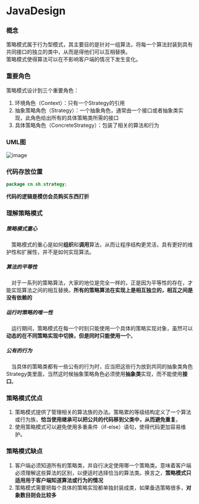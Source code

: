 # JavaDesign
### 概念
策略模式属于行为型模式，其主要目的是针对一组算法，将每一个算法封装到具有共同接口的独立的类中，从而是得他们可以互相替换。<br/>
策略模式使得算法可以在不影响客户端的情况下发生变化。
### 重要角色
策略模式设计到三个重要角色：
1. 环境角色（Context）：只有一个Strategy的引用
2. 抽象策略角色（Strategy）：一个抽象角色，通常由一个接口或者抽象类实现，此角色给出所有的具体策略类所需的接口
3. 具体策略角色（ConcreteStrategy）：包装了相关的算法和行为 

### UML图
![image](https://raw.githubusercontent.com/petterheng/JavaDesign/master/%E7%AD%96%E7%95%A5%E6%A8%A1%E5%BC%8F.png)

### 代码存放位置
```java
package cn.sh.strategy;
```
**代码的逻辑是模仿会员购买东西打折**

### 理解策略模式
##### 策略模式重心
&emsp;策略模式的重心是如何**组织**和**调用**算法，从而让程序结构更灵活，具有更好的维护性和扩展性，并不是如何实现算法。
##### 算法的平等性
&emsp;对于一系列的策略算法，大家的地位是完全一样的，正是因为平等性的存在，才能实现算法之间的相互替换。**所有的策略算法在实现上是相互独立的，相互之间是没有依赖的**
##### 运行时策略的唯一性
&emsp;运行期间，策略模式在每一个时刻只能使用一个具体的策略实现对象，虽然可以**动态的在不同策略实现中切换，但是同时只能使用一个**。
##### 公有的行为
&emsp;当具体的策略类都有一些公有的行为时，应当把这些行为放到共同的抽象类角色Strategy类里面，当然这时候抽象策略角色必须使用**抽象类**实现，而不能使用**接口**。

### 策略模式优点
1. 策略模式提供了管理相关的算法族的办法。策略累的等级结构定义了一个算法或行为族，**恰当使用继承可以把公共的代码移到父类中，从而避免重复**。
2. 使用策略模式可以避免使用多重条件（if-else）语句，使得代码更加容易维护。

### 策略模式缺点
1. 客户端必须知道所有的策略类，并自行决定使用哪一个策略类。意味着客户端必须理解这些算法的区别，以便适时选择恰当的算法类。换言之，**策略模式只适用用于客户端知道算法或行为的情况**
2. 策略模式需要把每个具体的策略实现都单独封装成类，如果备选策略很多，**对象数目则会比较多**
